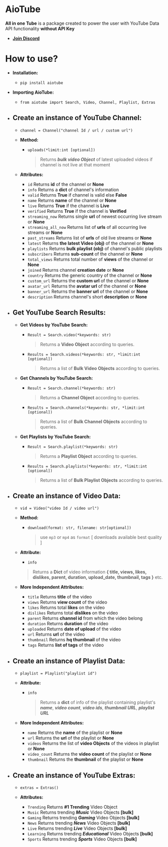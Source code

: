 
# AioTube           
 **All in one Tube** is a package created to power the user with YouTube Data API functionality **without API Key**    
    
 - **[Join Discord](https://discord.gg/YAFGAaMrTC)** 
# How to use?         
 - **Installation:**     
    - `pip install aiotube`  
    
 - **Importing AioTube:**     
    - `from aiotube import Search, Video, Channel, Playlist, Extras`   
   
 - **Create an instance of YouTube Channel:** 
   - 
     - `channel = Channel("channel Id / url / custom url") `    
            
     - **Method:**
        - `uploads(*limit:int [optional])`       
             > Returns ***bulk video Object*** of latest uploaded videos if channel is not live at that moment
     - **Attributes:** 
       - `id` Returns **id** of the channel or **None**
       - `info` Returns a **dict** of channel's information
       - `valid` Returns **True** if channel is valid else **False**
       - `name` Returns **name** of the channel or **None**
       - `live` Returns **True** if the channel is **Live**
       - `verified` Returns **True** if the channel is **Verified**
       - `streaming_now` Returns single **url** of newest occurring live stream or **None**
       - `streaming_all_now` Returns list of **urls** of all occurring live streams or **None**
       - `past_streams` Returns list of **urls** of old live streams or **None**
       - `latest` Returns **the latest Video (obj)** of the channel or **None**
       - `playlists` Returns **bulk playlist (obj)** of channel's public playlists
       - `subscribers` Returns **sub-count** of the channel or **None**        
       - `total_views` Returns total number of **views** of the channel or **None**           
       - `joined` Returns channel **creation date** or **None**       
       - `country` Returns the generic country of the channel or **None**      
       - `custom_url` Returns the **custom url** of the channel or **None**
       - `avatar_url` Returns the **avatar url** of the channel or **None**       
       - `banner_url` Returns the **banner url** of the channel or **None**  
       - `description` Returns channel's short **description** or **None**
 - **Get YouTube Search Results:**
   - 
     - **Get Videos by YouTube Search:**     
        - `Result = Search.video(*keywords: str)`   
		       
            > Returns a **Video Object** according to queries. 
			     
        - `Results = Search.videos(*keywords: str, *limit:int [optional])`   
		        
           > Returns a list of **Bulk Video Objects** according to queries.    
           
     - **Get Channels by YouTube Search:**    
       
        - `Result = Search.channel(*keywords: str)`          
             > Returns a **Channel Object** according to queries.     
		  
        - `Results = Search.channels(*keywords: str, *limit:int [optional])`          
	 
           > Returns a list of **Bulk Channel Objects** according to queries.    
           
     - **Get Playlists by YouTube Search:**    
        - `Result = Search.playlist(*keywords: str)`          
             > Returns a **Playlist Object** according to queries. 
		 
        - `Results = Search.playlists(*keywords: str, *limit:int [optional])`
            > Returns a list of **Bulk Playlist Objects** according to queries. 
		 
 - **Create an instance of Video Data:**
   - 
     - `vid = Video("video Id / video url")`
     - **Method:**
       - `download(format: str, filename: str[optional])`
         > use `mp3` or `mp4` as `format` [ downloads available best quality ]
       
     - **Attribute:**     
        - `info`     
         > Returns a **Dict** of video information **{ title, views, likes, dislikes, parent, duration, upload_date, thumbnail, tags }** etc.      
      
     - **More Independent Attributes:**          
         - `title`  Returns **title** of the video          
         - `views`  Returns **view count** of the video          
         - `likes`  Returns total **likes** on the video          
         - `dislikes`  Returns total **dislikes** on the video          
         - `parent`  Returns **channel id** from which the video belong          
         - `duration`  Returns **duration** of the video          
         - `uploaded`  Returns **date of upload** of the video                   
         - `url` Returns **url** of the video    
         - `thumbnail`  Returns **hq thumbnail** of the video  
         - `tags`  Returns **list of tags** of the video       
 - **Create an instance of Playlist Data:** 
   - 
  
     - `playlist = Playlist("playlist id")`
  
     - **Attribute:**
   
        - `info`   
           > Returns a **dict** of info of the playlist containing playlist's ***name***, ***video count***, ***video ids***, ***thumbnail URL***, ***playlist URL***  
			
     - **More Independent Attributes:**
       - `name`  Returns the **name** of the playlist or **None**  
       - `url`  Returns the **url** of the playlist or **None**
       - `videos`  Returns the list of **video Objects** of the videos in playlist or **None**
       - `video_count`  Returns the **video count** of the playlist or **None**  
       - `thumbnail`  Returns the **thumbnail** of the playlist or **None**  
    
 - **Create an instance of YouTube Extras:**
   - 
      - `extras = Extras()`    
      
      - **Attributes:**    
         - `Trending`  Returns **#1 Trending** Video Object    
         - `Music`  Returns trending ***Music*** Video Objects **[bulk]**   
         - `Gaming`  Returns trending ***Gaming*** Video Objects **[bulk]**    
         - `News`  Returns trending ***News*** Video Objects **[bulk]**    
         - `Live`  Returns trending ***Live*** Video Objects **[bulk]**    
         - `Learning`  Returns trending ***Educational*** Video Objects **[bulk]**    
         - `Sports`  Returns trending ***Sports*** Video Objects **[bulk]**
